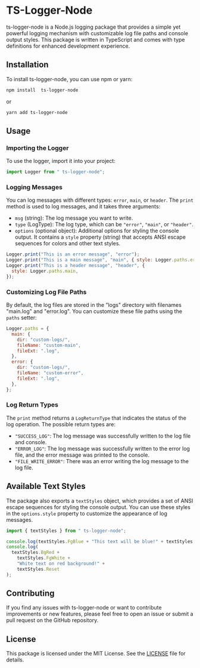 # TS-Logger-Node

ts-logger-node is a Node.js logging package that provides a simple yet powerful logging mechanism with customizable log file paths and console output styles. This package is written in TypeScript and comes with type definitions for enhanced development experience.

## Installation

To install ts-logger-node, you can use npm or yarn:

```bash
npm install  ts-logger-node
```

or

```bash
yarn add ts-logger-node
```

## Usage

### Importing the Logger

To use the logger, import it into your project:

```javascript
import Logger from " ts-logger-node";
```

### Logging Messages

You can log messages with different types: `error`, `main`, or `header`. The `print` method is used to log messages, and it takes three arguments:

- `msg` (string): The log message you want to write.
- `type` (LogType): The log type, which can be `"error"`, `"main"`, or `"header"`.
- `options` (optional object): Additional options for styling the console output. It contains a `style` property (string) that accepts ANSI escape sequences for colors and other text styles.

```javascript
Logger.print("This is an error message", "error");
Logger.print("This is a main message", "main", { style: Logger.paths.error });
Logger.print("This is a header message", "header", {
  style: Logger.paths.main,
});
```

### Customizing Log File Paths

By default, the log files are stored in the "logs" directory with filenames "main.log" and "error.log". You can customize these file paths using the `paths` setter:

```javascript
Logger.paths = {
  main: {
    dir: "custom-logs/",
    fileName: "custom-main",
    fileExt: ".log",
  },
  error: {
    dir: "custom-logs/",
    fileName: "custom-error",
    fileExt: ".log",
  },
};
```

### Log Return Types

The `print` method returns a `LogReturnType` that indicates the status of the log operation. The possible return types are:

- `"SUCCESS_LOG"`: The log message was successfully written to the log file and console.
- `"ERROR_LOG"`: The log message was successfully written to the error log file, and the error message was printed to the console.
- `"FILE_WRITE_ERROR"`: There was an error writing the log message to the log file.

## Available Text Styles

The package also exports a `textStyles` object, which provides a set of ANSI escape sequences for styling the console output. You can use these styles in the `options.style` property to customize the appearance of log messages.

```javascript
import { textStyles } from " ts-logger-node";

console.log(textStyles.FgBlue + "This text will be blue!" + textStyles.Reset);
console.log(
  textStyles.BgRed +
    textStyles.FgWhite +
    "White text on red background!" +
    textStyles.Reset
);
```

## Contributing

If you find any issues with ts-logger-node or want to contribute improvements or new features, please feel free to open an issue or submit a pull request on the GitHub repository.

## License

This package is licensed under the MIT License. See the [LICENSE](LICENSE) file for details.
